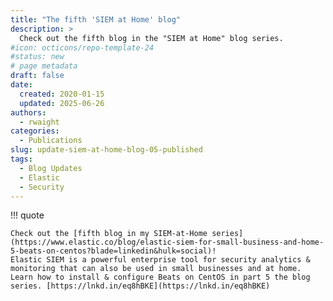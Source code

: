 ```yaml
---
title: "The fifth 'SIEM at Home' blog"
description: >
  Check out the fifth blog in the "SIEM at Home" blog series.
#icon: octicons/repo-template-24
#status: new
# page metadata
draft: false
date:
  created: 2020-01-15
  updated: 2025-06-26
authors:
  - rwaight
categories:
  - Publications
slug: update-siem-at-home-blog-05-published
tags:
  - Blog Updates
  - Elastic
  - Security
---
```


<!--- https://www.linkedin.com/posts/waight_elastic-siem-for-small-business-and-home-activity-6623316026232754177-HE9P?utm_source=share&utm_medium=member_desktop&rcm=ACoAAAax-g8BYMrLGPf5bJj2GY-2yGmSnbPhzzY --->

!!! quote

    Check out the [fifth blog in my SIEM-at-Home series](https://www.elastic.co/blog/elastic-siem-for-small-business-and-home-5-beats-on-centos?blade=linkedin&hulk=social)! 
    Elastic SIEM is a powerful enterprise tool for security analytics & monitoring that can also be used in small businesses and at home. 
    Learn how to install & configure Beats on CentOS in part 5 the blog series. [https://lnkd.in/eq8hBKE](https://lnkd.in/eq8hBKE)

<!--- https://www.elastic.co/blog/elastic-siem-for-small-business-and-home-5-beats-on-centos?blade=linkedin&hulk=social --->
